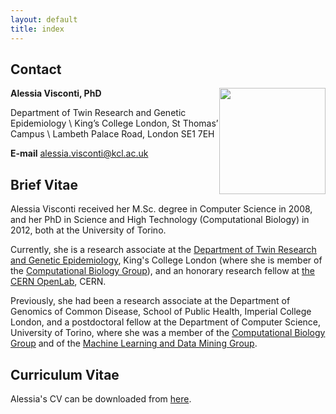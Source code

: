 ```yaml
---
layout: default
title: index
---
```



## Contact

<img src="http://www.di.unito.it/~visconti/images/official_pic_small_web_face.png" height="170px" img style="float: right;"/>

**Alessia Visconti, PhD** 

Department of Twin Research and Genetic Epidemiology \\
King’s College London, St Thomas’ Campus \\
Lambeth Palace Road, London SE1 7EH 

**E-mail** [alessia.visconti@kcl.ac.uk](mailto:alessia.visconti@kcl.ac.uk)

	
## Brief Vitae

Alessia Visconti received her M.Sc. degree in Computer Science in 2008, and her PhD in Science and High Technology (Computational Biology) in 2012, both at the University of Torino.

Currently, she is a research associate at the [Department of Twin Research and Genetic Epidemiology](http://www.twinsuk.ac.uk/), King's College London (where she is member of the [Computational Biology Group](http://www.twinsuk.ac.uk/projectcategories/compbio/)), and an honorary research fellow at [the CERN OpenLab](http://openlab.cern/), CERN. 

Previously, she had been a research associate at the Department of Genomics of Common Disease, School of Public Health, Imperial College London, and a postdoctoral fellow at the Department of Computer Science, University of Torino, where she was a member of the [Computational Biology Group](http://compbio.di.unito.it) and of the [Machine Learning and Data Mining Group](http://mldm.di.unito.it).

## Curriculum Vitae

Alessia's CV can be downloaded from [here](https://www.dropbox.com/s/esu3kwmm7sq1vgz/CV-Visconti.pdf).
